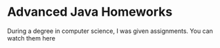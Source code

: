 # Advanced Java Homeworks
During a degree in computer science, I was given assignments. You can watch them here
